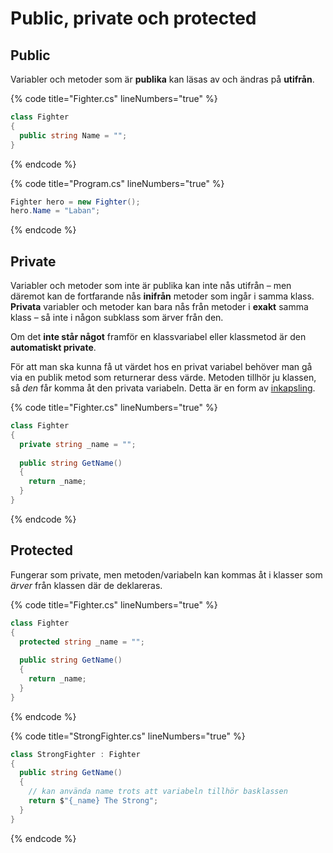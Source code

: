 # Public, private och protected

## Public

Variabler och metoder som är **publika** kan läsas av och ändras på **utifrån**.

{% code title="Fighter.cs" lineNumbers="true" %}
```csharp
class Fighter
{
  public string Name = "";
}
```
{% endcode %}

{% code title="Program.cs" lineNumbers="true" %}
```csharp
Fighter hero = new Fighter();
hero.Name = "Laban";
```
{% endcode %}

## Private

Variabler och metoder som inte är publika kan inte nås utifrån – men däremot kan de fortfarande nås **inifrån** metoder som ingår i samma klass. **Privata** variabler och metoder kan bara nås från metoder i **exakt** samma klass – så inte i någon subklass som ärver från den.

Om det **inte står något** framför en klassvariabel eller klassmetod är den **automatiskt private**.

För att man ska kunna få ut värdet hos en privat variabel behöver man gå via en publik metod som returnerar dess värde. Metoden tillhör ju klassen, så _den_ får komma åt den privata variabeln. Detta är en form av [inkapsling](inkapsling-och-properties.md).

{% code title="Fighter.cs" lineNumbers="true" %}
```csharp
class Fighter
{
  private string _name = "";
  
  public string GetName()
  {
    return _name;
  }
}
```
{% endcode %}

## Protected

Fungerar som private, men metoden/variabeln kan kommas åt i klasser som _ärver_ från klassen där de deklareras.

{% code title="Fighter.cs" lineNumbers="true" %}
```csharp
class Fighter
{
  protected string _name = "";
  
  public string GetName()
  {
    return _name;
  }
}
```
{% endcode %}

{% code title="StrongFighter.cs" lineNumbers="true" %}
```csharp
class StrongFighter : Fighter
{
  public string GetName()
  {
    // kan använda name trots att variabeln tillhör basklassen
    return $"{_name} The Strong";
  }
}
```
{% endcode %}
